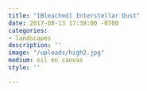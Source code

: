 ```yaml
---
title: "[Bleached] Interstellar Dust"
date: 2017-08-13 17:39:00 -0700
categories:
- landscapes
description: ''
image: "/uploads/high2.jpg"
medium: oil on canvas
style: ''

---
```

